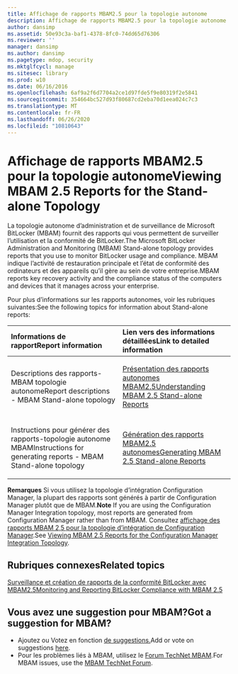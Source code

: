```yaml
---
title: Affichage de rapports MBAM2.5 pour la topologie autonome
description: Affichage de rapports MBAM2.5 pour la topologie autonome
author: dansimp
ms.assetid: 50e93c3a-baf1-4378-8fc0-74dd65d76306
ms.reviewer: ''
manager: dansimp
ms.author: dansimp
ms.pagetype: mdop, security
ms.mktglfcycl: manage
ms.sitesec: library
ms.prod: w10
ms.date: 06/16/2016
ms.openlocfilehash: 6af9a2f6d7704a2ce1d97fde5f9e80319f2e5841
ms.sourcegitcommit: 354664bc527d93f80687cd2eba70d1eea024c7c3
ms.translationtype: MT
ms.contentlocale: fr-FR
ms.lasthandoff: 06/26/2020
ms.locfileid: "10810643"
---
```

# <span data-ttu-id="defde-103">Affichage de rapports MBAM2.5 pour la topologie autonome</span><span class="sxs-lookup"><span data-stu-id="defde-103">Viewing MBAM 2.5 Reports for the Stand-alone Topology</span></span>


<span data-ttu-id="defde-104">La topologie autonome d’administration et de surveillance de Microsoft BitLocker (MBAM) fournit des rapports qui vous permettent de surveiller l’utilisation et la conformité de BitLocker.</span><span class="sxs-lookup"><span data-stu-id="defde-104">The Microsoft BitLocker Administration and Monitoring (MBAM) Stand-alone topology provides reports that you use to monitor BitLocker usage and compliance.</span></span> <span data-ttu-id="defde-105">MBAM indique l’activité de restauration principale et l’état de conformité des ordinateurs et des appareils qu’il gère au sein de votre entreprise.</span><span class="sxs-lookup"><span data-stu-id="defde-105">MBAM reports key recovery activity and the compliance status of the computers and devices that it manages across your enterprise.</span></span>

<span data-ttu-id="defde-106">Pour plus d’informations sur les rapports autonomes, voir les rubriques suivantes:</span><span class="sxs-lookup"><span data-stu-id="defde-106">See the following topics for information about Stand-alone reports:</span></span>

<table>
<colgroup>
<col width="50%" />
<col width="50%" />
</colgroup>
<thead>
<tr class="header">
<th align="left"><span data-ttu-id="defde-107">Informations de rapport</span><span class="sxs-lookup"><span data-stu-id="defde-107">Report information</span></span></th>
<th align="left"><span data-ttu-id="defde-108">Lien vers des informations détaillées</span><span class="sxs-lookup"><span data-stu-id="defde-108">Link to detailed information</span></span></th>
</tr>
</thead>
<tbody>
<tr class="odd">
<td align="left"><p><span data-ttu-id="defde-109">Descriptions des rapports-MBAM topologie autonome</span><span class="sxs-lookup"><span data-stu-id="defde-109">Report descriptions - MBAM Stand-alone topology</span></span></p></td>
<td align="left"><p><a href="understanding-mbam-25-stand-alone-reports.md" data-raw-source="[Understanding MBAM 2.5 Stand-alone Reports](understanding-mbam-25-stand-alone-reports.md)"><span data-ttu-id="defde-110">Présentation des rapports autonomes MBAM2.5</span><span class="sxs-lookup"><span data-stu-id="defde-110">Understanding MBAM 2.5 Stand-alone Reports</span></span></a></p></td>
</tr>
<tr class="even">
<td align="left"><p><span data-ttu-id="defde-111">Instructions pour générer des rapports-topologie autonome MBAM</span><span class="sxs-lookup"><span data-stu-id="defde-111">Instructions for generating reports - MBAM Stand-alone topology</span></span></p></td>
<td align="left"><p><a href="generating-mbam-25-stand-alone-reports.md" data-raw-source="[Generating MBAM 2.5 Stand-alone Reports](generating-mbam-25-stand-alone-reports.md)"><span data-ttu-id="defde-112">Génération des rapports MBAM2.5 autonomes</span><span class="sxs-lookup"><span data-stu-id="defde-112">Generating MBAM 2.5 Stand-alone Reports</span></span></a></p></td>
</tr>
</tbody>
</table>

 

<span data-ttu-id="defde-113">**Remarques**  Si vous utilisez la topologie d’intégration Configuration Manager, la plupart des rapports sont générés à partir de Configuration Manager plutôt que de MBAM.</span><span class="sxs-lookup"><span data-stu-id="defde-113">**Note** If you are using the Configuration Manager Integration topology, most reports are generated from Configuration Manager rather than from MBAM.</span></span> <span data-ttu-id="defde-114">Consultez [affichage des rapports MBAM 2,5 pour la topologie d’intégration de Configuration Manager](viewing-mbam-25-reports-for-the-configuration-manager-integration-topology.md).</span><span class="sxs-lookup"><span data-stu-id="defde-114">See [Viewing MBAM 2.5 Reports for the Configuration Manager Integration Topology](viewing-mbam-25-reports-for-the-configuration-manager-integration-topology.md).</span></span>

 


## <span data-ttu-id="defde-115">Rubriques connexes</span><span class="sxs-lookup"><span data-stu-id="defde-115">Related topics</span></span>


[<span data-ttu-id="defde-116">Surveillance et création de rapports de la conformité BitLocker avec MBAM2.5</span><span class="sxs-lookup"><span data-stu-id="defde-116">Monitoring and Reporting BitLocker Compliance with MBAM 2.5</span></span>](monitoring-and-reporting-bitlocker-compliance-with-mbam-25.md)

 

 

## <span data-ttu-id="defde-117">Vous avez une suggestion pour MBAM?</span><span class="sxs-lookup"><span data-stu-id="defde-117">Got a suggestion for MBAM?</span></span>
- <span data-ttu-id="defde-118">Ajoutez ou Votez en fonction [de suggestions.](http://mbam.uservoice.com/forums/268571-microsoft-bitlocker-administration-and-monitoring)</span><span class="sxs-lookup"><span data-stu-id="defde-118">Add or vote on suggestions [here](http://mbam.uservoice.com/forums/268571-microsoft-bitlocker-administration-and-monitoring).</span></span> 
- <span data-ttu-id="defde-119">Pour les problèmes liés à MBAM, utilisez le [Forum TechNet MBAM](https://social.technet.microsoft.com/Forums/home?forum=mdopmbam).</span><span class="sxs-lookup"><span data-stu-id="defde-119">For MBAM issues, use the [MBAM TechNet Forum](https://social.technet.microsoft.com/Forums/home?forum=mdopmbam).</span></span>



